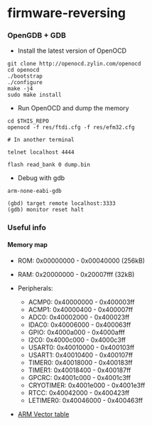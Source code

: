 # firmware-reversing


### OpenGDB + GDB
- Install the latest version of OpenOCD
```
git clone http://openocd.zylin.com/openocd
cd openocd
./bootstrap
./configure
make -j4
sudo make install
```

- Run OpenOCD and dump the memory

```
cd $THIS_REPO
openocd -f res/ftdi.cfg -f res/efm32.cfg

# In another terminal

telnet localhost 4444

flash read_bank 0 dump.bin
```


- Debug with gdb

```
arm-none-eabi-gdb

(gbd) target remote localhost:3333
(gdb) monitor reset halt
```

### Useful info

#### Memory map

- ROM:           0x00000000 - 0x00040000 (256kB)
- RAM:           0x20000000 - 0x20007fff (32kB)
- Peripherals: 
	- ACMP0:     0x40000000 - 0x400003ff
	- ACMP1:     0x40000400 - 0x400007ff
	- ADC0:      0x40002000 - 0x400023ff
	- IDAC0:     0x40006000 - 0x400063ff
	- GPIO:      0x4000a000 - 0x4000afff
	- I2C0:      0x4000c000 - 0x4000c3ff
	- USART0:    0x40010000 - 0x400103ff
	- USART1:    0x40010400 - 0x400107ff
	- TIMER0:    0x40018000 - 0x400183ff
	- TIMER1:    0x40018400 - 0x400187ff
	- GPCRC:     0x4001c000 - 0x4001c3ff
	- CRYOTIMER: 0x4001e000 - 0x4001e3ff
	- RTCC:      0x40042000 - 0x400423ff
	- LETIMER0:  0x40046000 - 0x400463ff


- [ARM Vector table](http://infocenter.arm.com/help/index.jsp?topic=/com.arm.doc.dui0552a/BABIFJFG.html)

